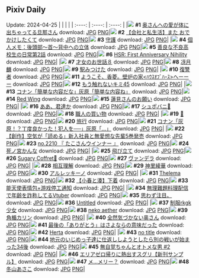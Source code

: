 ## Pixiv Daily
Update: 2024-04-25
|      |      |      |
| :----: | :----: | :----: |
|![](https://pixiv.microyu.workers.dev/c/240x480/img-master/img/2024/04/23/00/06/02/118078726_p0_master1200.jpg) **#1** [奥さんへの愛が体に出ちゃってる旦那さん](https://www.pixiv.net/artworks/118078726) download: [JPG](https://pixiv.microyu.workers.dev/img-original/img/2024/04/23/00/06/02/118078726_p0.jpg) [PNG](https://pixiv.microyu.workers.dev/img-original/img/2024/04/23/00/06/02/118078726_p0.png)|![](https://pixiv.microyu.workers.dev/c/240x480/img-master/img/2024/04/23/12/00/12/118088503_p0_master1200.jpg) **#2** [【会社と私生活】また おでかけしたくて](https://www.pixiv.net/artworks/118088503) download: [JPG](https://pixiv.microyu.workers.dev/img-original/img/2024/04/23/12/00/12/118088503_p0.jpg) [PNG](https://pixiv.microyu.workers.dev/img-original/img/2024/04/23/12/00/12/118088503_p0.png)|![](https://pixiv.microyu.workers.dev/c/240x480/img-master/img/2024/04/23/00/19/37/118079218_p0_master1200.jpg) **#3** [守護](https://www.pixiv.net/artworks/118079218) download: [JPG](https://pixiv.microyu.workers.dev/img-original/img/2024/04/23/00/19/37/118079218_p0.jpg) [PNG](https://pixiv.microyu.workers.dev/img-original/img/2024/04/23/00/19/37/118079218_p0.png)|
|![](https://pixiv.microyu.workers.dev/c/240x480/img-master/img/2024/04/23/06/00/11/118084290_p0_master1200.jpg) **#4** [個人メモ：後頭部～首～背中への立体](https://www.pixiv.net/artworks/118084290) download: [JPG](https://pixiv.microyu.workers.dev/img-original/img/2024/04/23/06/00/11/118084290_p0.jpg) [PNG](https://pixiv.microyu.workers.dev/img-original/img/2024/04/23/06/00/11/118084290_p0.png)|![](https://pixiv.microyu.workers.dev/c/240x480/img-master/img/2024/04/24/00/02/22/118105373_p0_master1200.jpg) **#5** [善良な不良高校生の日常第2話](https://www.pixiv.net/artworks/118105373) download: [JPG](https://pixiv.microyu.workers.dev/img-original/img/2024/04/24/00/02/22/118105373_p0.jpg) [PNG](https://pixiv.microyu.workers.dev/img-original/img/2024/04/24/00/02/22/118105373_p0.png)|![](https://pixiv.microyu.workers.dev/c/240x480/img-master/img/2024/04/23/22/01/44/118101086_p0_master1200.jpg) **#6** [HSR: First Anniversary Nihility](https://www.pixiv.net/artworks/118101086) download: [JPG](https://pixiv.microyu.workers.dev/img-original/img/2024/04/23/22/01/44/118101086_p0.jpg) [PNG](https://pixiv.microyu.workers.dev/img-original/img/2024/04/23/22/01/44/118101086_p0.png)|
|![](https://pixiv.microyu.workers.dev/c/240x480/img-master/img/2024/04/23/00/00/11/118078286_p0_master1200.jpg) **#7** [才女のお世話８](https://www.pixiv.net/artworks/118078286) download: [JPG](https://pixiv.microyu.workers.dev/img-original/img/2024/04/23/00/00/11/118078286_p0.jpg) [PNG](https://pixiv.microyu.workers.dev/img-original/img/2024/04/23/00/00/11/118078286_p0.png)|![](https://pixiv.microyu.workers.dev/c/240x480/img-master/img/2024/04/23/00/00/06/118078258_p0_master1200.jpg) **#8** [冴月麟](https://www.pixiv.net/artworks/118078258) download: [JPG](https://pixiv.microyu.workers.dev/img-original/img/2024/04/23/00/00/06/118078258_p0.jpg) [PNG](https://pixiv.microyu.workers.dev/img-original/img/2024/04/23/00/00/06/118078258_p0.png)|![](https://pixiv.microyu.workers.dev/c/240x480/img-master/img/2024/04/24/00/20/15/118106003_p0_master1200.jpg) **#9** [駅みつけた](https://www.pixiv.net/artworks/118106003) download: [JPG](https://pixiv.microyu.workers.dev/img-original/img/2024/04/24/00/20/15/118106003_p0.jpg) [PNG](https://pixiv.microyu.workers.dev/img-original/img/2024/04/24/00/20/15/118106003_p0.png)|
|![](https://pixiv.microyu.workers.dev/c/240x480/img-master/img/2024/04/24/16/25/59/118119601_p0_master1200.jpg) **#10** [復讐者](https://www.pixiv.net/artworks/118119601) download: [JPG](https://pixiv.microyu.workers.dev/img-original/img/2024/04/24/16/25/59/118119601_p0.jpg) [PNG](https://pixiv.microyu.workers.dev/img-original/img/2024/04/24/16/25/59/118119601_p0.png)|![](https://pixiv.microyu.workers.dev/c/240x480/img-master/img/2024/04/23/00/00/24/118078366_p0_master1200.jpg) **#11** [ようこそ、香菱。壁炉の家<ﾊｳｽｵﾌﾞﾊｰｽ>へーーー](https://www.pixiv.net/artworks/118078366) download: [JPG](https://pixiv.microyu.workers.dev/img-original/img/2024/04/23/00/00/24/118078366_p0.jpg) [PNG](https://pixiv.microyu.workers.dev/img-original/img/2024/04/23/00/00/24/118078366_p0.png)|![](https://pixiv.microyu.workers.dev/c/240x480/img-master/img/2024/04/24/12/18/00/118115937_p0_master1200.jpg) **#12** [もう触れないキミ45](https://www.pixiv.net/artworks/118115937) download: [JPG](https://pixiv.microyu.workers.dev/img-original/img/2024/04/24/12/18/00/118115937_p0.jpg) [PNG](https://pixiv.microyu.workers.dev/img-original/img/2024/04/24/12/18/00/118115937_p0.png)|
|![](https://pixiv.microyu.workers.dev/c/240x480/img-master/img/2024/04/24/17/29/24/118120730_p0_master1200.jpg) **#13** [コナン「簡単な内容だな」灰原「簡単な内容ね」](https://www.pixiv.net/artworks/118120730) download: [JPG](https://pixiv.microyu.workers.dev/img-original/img/2024/04/24/17/29/24/118120730_p0.jpg) [PNG](https://pixiv.microyu.workers.dev/img-original/img/2024/04/24/17/29/24/118120730_p0.png)|![](https://pixiv.microyu.workers.dev/c/240x480/img-master/img/2024/04/24/13/53/41/118117285_p0_master1200.jpg) **#14** [Red Wing](https://www.pixiv.net/artworks/118117285) download: [JPG](https://pixiv.microyu.workers.dev/img-original/img/2024/04/24/13/53/41/118117285_p0.jpg) [PNG](https://pixiv.microyu.workers.dev/img-original/img/2024/04/24/13/53/41/118117285_p0.png)|![](https://pixiv.microyu.workers.dev/c/240x480/img-master/img/2024/04/24/11/15/21/118114948_p0_master1200.jpg) **#15** [蓮見さんのお願い](https://www.pixiv.net/artworks/118114948) download: [JPG](https://pixiv.microyu.workers.dev/img-original/img/2024/04/24/11/15/21/118114948_p0.jpg) [PNG](https://pixiv.microyu.workers.dev/img-original/img/2024/04/24/11/15/21/118114948_p0.png)|
|![](https://pixiv.microyu.workers.dev/c/240x480/img-master/img/2024/04/23/19/33/00/118096531_p0_master1200.jpg) **#16** [ああ、君達か](https://www.pixiv.net/artworks/118096531) download: [JPG](https://pixiv.microyu.workers.dev/img-original/img/2024/04/23/19/33/00/118096531_p0.jpg) [PNG](https://pixiv.microyu.workers.dev/img-original/img/2024/04/23/19/33/00/118096531_p0.png)|![](https://pixiv.microyu.workers.dev/c/240x480/img-master/img/2024/04/23/10/12/24/118087201_p0_master1200.jpg) **#17** [シュポバニ💢](https://www.pixiv.net/artworks/118087201) download: [JPG](https://pixiv.microyu.workers.dev/img-original/img/2024/04/23/10/12/24/118087201_p0.jpg) [PNG](https://pixiv.microyu.workers.dev/img-original/img/2024/04/23/10/12/24/118087201_p0.png)|![](https://pixiv.microyu.workers.dev/c/240x480/img-master/img/2024/04/23/17/41/13/118093879_p0_master1200.jpg) **#18** [職人の買い物](https://www.pixiv.net/artworks/118093879) download: [JPG](https://pixiv.microyu.workers.dev/img-original/img/2024/04/23/17/41/13/118093879_p0.jpg) [PNG](https://pixiv.microyu.workers.dev/img-original/img/2024/04/23/17/41/13/118093879_p0.png)|
|![](https://pixiv.microyu.workers.dev/c/240x480/img-master/img/2024/04/24/00/01/33/118105311_p0_master1200.jpg) **#19** [🎵](https://www.pixiv.net/artworks/118105311) download: [JPG](https://pixiv.microyu.workers.dev/img-original/img/2024/04/24/00/01/33/118105311_p0.jpg) [PNG](https://pixiv.microyu.workers.dev/img-original/img/2024/04/24/00/01/33/118105311_p0.png)|![](https://pixiv.microyu.workers.dev/c/240x480/img-master/img/2024/04/24/00/00/31/118105153_p0_master1200.jpg) **#20** [旅行](https://www.pixiv.net/artworks/118105153) download: [JPG](https://pixiv.microyu.workers.dev/img-original/img/2024/04/24/00/00/31/118105153_p0.jpg) [PNG](https://pixiv.microyu.workers.dev/img-original/img/2024/04/24/00/00/31/118105153_p0.png)|![](https://pixiv.microyu.workers.dev/c/240x480/img-master/img/2024/04/23/15/57/42/118092091_p0_master1200.jpg) **#21** [コナン「灰原！？丁度良かった！犯人を──」灰原「…」](https://www.pixiv.net/artworks/118092091) download: [JPG](https://pixiv.microyu.workers.dev/img-original/img/2024/04/23/15/57/42/118092091_p0.jpg) [PNG](https://pixiv.microyu.workers.dev/img-original/img/2024/04/23/15/57/42/118092091_p0.png)|
|![](https://pixiv.microyu.workers.dev/c/240x480/img-master/img/2024/04/23/19/38/54/118096675_p0_master1200.jpg) **#22** [【創作】空気が「読める」新入社員と無愛想な先輩5巻発売](https://www.pixiv.net/artworks/118096675) download: [JPG](https://pixiv.microyu.workers.dev/img-original/img/2024/04/23/19/38/54/118096675_p0.jpg) [PNG](https://pixiv.microyu.workers.dev/img-original/img/2024/04/23/19/38/54/118096675_p0.png)|![](https://pixiv.microyu.workers.dev/c/240x480/img-master/img/2024/04/24/12/10/08/118115790_p0_master1200.jpg) **#23** [no.2210 『 たこさんウインナー 』](https://www.pixiv.net/artworks/118115790) download: [JPG](https://pixiv.microyu.workers.dev/img-original/img/2024/04/24/12/10/08/118115790_p0.jpg) [PNG](https://pixiv.microyu.workers.dev/img-original/img/2024/04/24/12/10/08/118115790_p0.png)|![](https://pixiv.microyu.workers.dev/c/240x480/img-master/img/2024/04/23/00/00/25/118078373_p0_master1200.jpg) **#24** [死ノ宮かんな](https://www.pixiv.net/artworks/118078373) download: [JPG](https://pixiv.microyu.workers.dev/img-original/img/2024/04/23/00/00/25/118078373_p0.jpg) [PNG](https://pixiv.microyu.workers.dev/img-original/img/2024/04/23/00/00/25/118078373_p0.png)|
|![](https://pixiv.microyu.workers.dev/c/240x480/img-master/img/2024/04/24/19/09/58/118123063_p0_master1200.jpg) **#25** [飛び立て](https://www.pixiv.net/artworks/118123063) download: [JPG](https://pixiv.microyu.workers.dev/img-original/img/2024/04/24/19/09/58/118123063_p0.jpg) [PNG](https://pixiv.microyu.workers.dev/img-original/img/2024/04/24/19/09/58/118123063_p0.png)|![](https://pixiv.microyu.workers.dev/c/240x480/img-master/img/2024/04/23/00/30/26/118079607_p0_master1200.jpg) **#26** [Sugary Coffret🥛](https://www.pixiv.net/artworks/118079607) download: [JPG](https://pixiv.microyu.workers.dev/img-original/img/2024/04/23/00/30/26/118079607_p0.jpg) [PNG](https://pixiv.microyu.workers.dev/img-original/img/2024/04/23/00/30/26/118079607_p0.png)|![](https://pixiv.microyu.workers.dev/c/240x480/img-master/img/2024/04/23/16/42/04/118092816_p0_master1200.jpg) **#27** [ヴァンデラ](https://www.pixiv.net/artworks/118092816) download: [JPG](https://pixiv.microyu.workers.dev/img-original/img/2024/04/23/16/42/04/118092816_p0.jpg) [PNG](https://pixiv.microyu.workers.dev/img-original/img/2024/04/23/16/42/04/118092816_p0.png)|
|![](https://pixiv.microyu.workers.dev/c/240x480/img-master/img/2024/04/24/19/28/13/118123468_p0_master1200.jpg) **#28** [相互理解](https://www.pixiv.net/artworks/118123468) download: [JPG](https://pixiv.microyu.workers.dev/img-original/img/2024/04/24/19/28/13/118123468_p0.jpg) [PNG](https://pixiv.microyu.workers.dev/img-original/img/2024/04/24/19/28/13/118123468_p0.png)|![](https://pixiv.microyu.workers.dev/c/240x480/img-master/img/2024/04/24/00/00/40/118105189_p0_master1200.jpg) **#29** [神里綾華](https://www.pixiv.net/artworks/118105189) download: [JPG](https://pixiv.microyu.workers.dev/img-original/img/2024/04/24/00/00/40/118105189_p0.jpg) [PNG](https://pixiv.microyu.workers.dev/img-original/img/2024/04/24/00/00/40/118105189_p0.png)|![](https://pixiv.microyu.workers.dev/c/240x480/img-master/img/2024/04/24/15/49/02/118118938_p0_master1200.jpg) **#30** [アルレッキーノ](https://www.pixiv.net/artworks/118118938) download: [JPG](https://pixiv.microyu.workers.dev/img-original/img/2024/04/24/15/49/02/118118938_p0.jpg) [PNG](https://pixiv.microyu.workers.dev/img-original/img/2024/04/24/15/49/02/118118938_p0.png)|
|![](https://pixiv.microyu.workers.dev/c/240x480/img-master/img/2024/04/23/00/00/13/118078302_p0_master1200.jpg) **#31** [Thelema](https://www.pixiv.net/artworks/118078302) download: [JPG](https://pixiv.microyu.workers.dev/img-original/img/2024/04/23/00/00/13/118078302_p0.jpg) [PNG](https://pixiv.microyu.workers.dev/img-original/img/2024/04/23/00/00/13/118078302_p0.png)|![](https://pixiv.microyu.workers.dev/c/240x480/img-master/img/2024/04/23/22/58/04/118102965_p0_master1200.jpg) **#32** [【小春と湊】下着](https://www.pixiv.net/artworks/118102965) download: [JPG](https://pixiv.microyu.workers.dev/img-original/img/2024/04/23/22/58/04/118102965_p0.jpg) [PNG](https://pixiv.microyu.workers.dev/img-original/img/2024/04/23/22/58/04/118102965_p0.png)|![](https://pixiv.microyu.workers.dev/c/240x480/img-master/img/2024/04/23/03/24/18/118082814_p0_master1200.jpg) **#33** [能天使表情包+游戏停工通知](https://www.pixiv.net/artworks/118082814) download: [JPG](https://pixiv.microyu.workers.dev/img-original/img/2024/04/23/03/24/18/118082814_p0.jpg) [PNG](https://pixiv.microyu.workers.dev/img-original/img/2024/04/23/03/24/18/118082814_p0.png)|
|![](https://pixiv.microyu.workers.dev/c/240x480/img-master/img/2024/04/23/21/13/32/118099414_p0_master1200.jpg) **#34** [無理難題料理配信で年齢を詐称してるVtuber](https://www.pixiv.net/artworks/118099414) download: [JPG](https://pixiv.microyu.workers.dev/img-original/img/2024/04/23/21/13/32/118099414_p0.jpg) [PNG](https://pixiv.microyu.workers.dev/img-original/img/2024/04/23/21/13/32/118099414_p0.png)|![](https://pixiv.microyu.workers.dev/c/240x480/img-master/img/2024/04/24/07/13/34/118112114_p0_master1200.jpg) **#35** [思わず注目。](https://www.pixiv.net/artworks/118112114) download: [JPG](https://pixiv.microyu.workers.dev/img-original/img/2024/04/24/07/13/34/118112114_p0.jpg) [PNG](https://pixiv.microyu.workers.dev/img-original/img/2024/04/24/07/13/34/118112114_p0.png)|![](https://pixiv.microyu.workers.dev/c/240x480/img-master/img/2024/04/23/17/24/20/118093564_p0_master1200.jpg) **#36** [Untitled](https://www.pixiv.net/artworks/118093564) download: [JPG](https://pixiv.microyu.workers.dev/img-original/img/2024/04/23/17/24/20/118093564_p0.jpg) [PNG](https://pixiv.microyu.workers.dev/img-original/img/2024/04/23/17/24/20/118093564_p0.png)|
|![](https://pixiv.microyu.workers.dev/c/240x480/img-master/img/2024/04/24/17/48/14/118121092_p0_master1200.jpg) **#37** [制服rkgk少女](https://www.pixiv.net/artworks/118121092) download: [JPG](https://pixiv.microyu.workers.dev/img-original/img/2024/04/24/17/48/14/118121092_p0.jpg) [PNG](https://pixiv.microyu.workers.dev/img-original/img/2024/04/24/17/48/14/118121092_p0.png)|![](https://pixiv.microyu.workers.dev/c/240x480/img-master/img/2024/04/23/04/21/41/118083399_p0_master1200.jpg) **#38** [neko aether](https://www.pixiv.net/artworks/118083399) download: [JPG](https://pixiv.microyu.workers.dev/img-original/img/2024/04/23/04/21/41/118083399_p0.jpg) [PNG](https://pixiv.microyu.workers.dev/img-original/img/2024/04/23/04/21/41/118083399_p0.png)|![](https://pixiv.microyu.workers.dev/c/240x480/img-master/img/2024/04/23/18/20/21/118094805_p0_master1200.jpg) **#39** [角楯カリン](https://www.pixiv.net/artworks/118094805) download: [JPG](https://pixiv.microyu.workers.dev/img-original/img/2024/04/23/18/20/21/118094805_p0.jpg) [PNG](https://pixiv.microyu.workers.dev/img-original/img/2024/04/23/18/20/21/118094805_p0.png)|
|![](https://pixiv.microyu.workers.dev/c/240x480/img-master/img/2024/04/24/00/02/19/118105369_p0_master1200.jpg) **#40** [全然気づかない奥さん](https://www.pixiv.net/artworks/118105369) download: [JPG](https://pixiv.microyu.workers.dev/img-original/img/2024/04/24/00/02/19/118105369_p0.jpg) [PNG](https://pixiv.microyu.workers.dev/img-original/img/2024/04/24/00/02/19/118105369_p0.png)|![](https://pixiv.microyu.workers.dev/c/240x480/img-master/img/2024/04/23/09/32/01/118086735_p0_master1200.jpg) **#41** [最後の「ありがとう」はさよならの意味だった](https://www.pixiv.net/artworks/118086735) download: [JPG](https://pixiv.microyu.workers.dev/img-original/img/2024/04/23/09/32/01/118086735_p0.jpg) [PNG](https://pixiv.microyu.workers.dev/img-original/img/2024/04/23/09/32/01/118086735_p0.png)|![](https://pixiv.microyu.workers.dev/c/240x480/img-master/img/2024/04/23/00/14/44/118079052_p0_master1200.jpg) **#42** [Herta](https://www.pixiv.net/artworks/118079052) download: [JPG](https://pixiv.microyu.workers.dev/img-original/img/2024/04/23/00/14/44/118079052_p0.jpg) [PNG](https://pixiv.microyu.workers.dev/img-original/img/2024/04/23/00/14/44/118079052_p0.png)|
|![](https://pixiv.microyu.workers.dev/c/240x480/img-master/img/2024/04/24/08/53/34/118113280_p0_master1200.jpg) **#43** [no title](https://www.pixiv.net/artworks/118113280) download: [JPG](https://pixiv.microyu.workers.dev/img-original/img/2024/04/24/08/53/34/118113280_p0.jpg) [PNG](https://pixiv.microyu.workers.dev/img-original/img/2024/04/24/08/53/34/118113280_p0.png)|![](https://pixiv.microyu.workers.dev/c/240x480/img-master/img/2024/04/23/11/58/38/118088434_p0_master1200.jpg) **#44** [地元のいじめっ子達に仕返ししようとしたら別の戦いが始まった34後](https://www.pixiv.net/artworks/118088434) download: [JPG](https://pixiv.microyu.workers.dev/img-original/img/2024/04/23/11/58/38/118088434_p0.jpg) [PNG](https://pixiv.microyu.workers.dev/img-original/img/2024/04/23/11/58/38/118088434_p0.png)|![](https://pixiv.microyu.workers.dev/c/240x480/img-master/img/2024/04/23/09/03/33/118086417_p0_master1200.jpg) **#45** [無自覚ちゃんとオトメな男 #2](https://www.pixiv.net/artworks/118086417) download: [JPG](https://pixiv.microyu.workers.dev/img-original/img/2024/04/23/09/03/33/118086417_p0.jpg) [PNG](https://pixiv.microyu.workers.dev/img-original/img/2024/04/23/09/03/33/118086417_p0.png)|
|![](https://pixiv.microyu.workers.dev/c/240x480/img-master/img/2024/04/24/18/55/14/118122655_p0_master1200.jpg) **#46** [エリアゼロ帰りに熱出すスグリ【新刊サンプル】](https://www.pixiv.net/artworks/118122655) download: [JPG](https://pixiv.microyu.workers.dev/img-original/img/2024/04/24/18/55/14/118122655_p0.jpg) [PNG](https://pixiv.microyu.workers.dev/img-original/img/2024/04/24/18/55/14/118122655_p0.png)|![](https://pixiv.microyu.workers.dev/c/240x480/img-master/img/2024/04/23/00/00/20/118078338_p0_master1200.jpg) **#47** [メ…メリー？](https://www.pixiv.net/artworks/118078338) download: [JPG](https://pixiv.microyu.workers.dev/img-original/img/2024/04/23/00/00/20/118078338_p0.jpg) [PNG](https://pixiv.microyu.workers.dev/img-original/img/2024/04/23/00/00/20/118078338_p0.png)|![](https://pixiv.microyu.workers.dev/c/240x480/img-master/img/2024/04/23/10/00/01/118087049_p0_master1200.jpg) **#48** [冬山あさこ](https://www.pixiv.net/artworks/118087049) download: [JPG](https://pixiv.microyu.workers.dev/img-original/img/2024/04/23/10/00/01/118087049_p0.jpg) [PNG](https://pixiv.microyu.workers.dev/img-original/img/2024/04/23/10/00/01/118087049_p0.png)|
